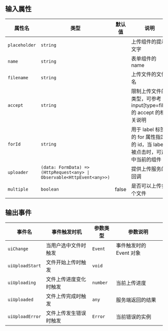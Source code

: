 <h2 uiAnchor id="输入属性">输入属性</h2>

| 属性名     | 类型      | 默认值 | 说明    |
| --            | --            | --        |--     |
| `placeholder` | `string`      |           |上传组件的提示文字 |
| `name`        | `string`      |           |表单组件的name  |
| `filename`    | `string`      |           |上传文件的文件名  |
| `accept`      | `string`      |           |限制上传文件的类型，可参考 input[type=file] 的 accept 的相关说明 |
| `forId`       | `string`      |           |用于 label 标签的 for 属性指定的 id，当 label 被点击时，可选中当前的组件  |
| `uploader`    | `(data: FormData) => (HttpRequest<any> \| Observable<HttpEvent<any>>)`    | |提供上传服务的回调  |
| `multiple`    | `boolean`     | false | 是否可以上传多个文件  |

<h2 uiAnchor id="输出事件">输出事件</h2>

| 事件名         | 事件触发时机 | 参数类型              | 参数说明    |
| --             | --          | --                   | --          |
| `uiChange`        | 当用户选中文件时触发 |`Event`       | 事件触发时的 Event 对象 |
| `uiUploadStart`   | 文件开始上传时触发 |`void`        |  |
| `uiUploading`     | 文件上传进度变化时触发 |`number`      | 当前上传进度 |
| `uiUploaded`      | 文件上传完成时触发 |`any`         | 服务端返回的结果 |
| `uiUploadError`   | 文件上传发生错误时触发 |`Error`        | 当前错误的实例 |
